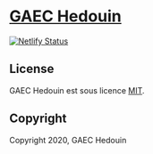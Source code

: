 # [GAEC Hedouin](https://www.gaechedouin.ga)

[![Netlify Status](https://api.netlify.com/api/v1/badges/5d5a6b5e-6ad8-40b5-924a-170be15d3168/deploy-status)](https://app.netlify.com/sites/gaechedouin/deploys)

## License

GAEC Hedouin est sous licence [MIT](https://www.gaechedouin.ga/license).

## Copyright

Copyright 2020, GAEC Hedouin
